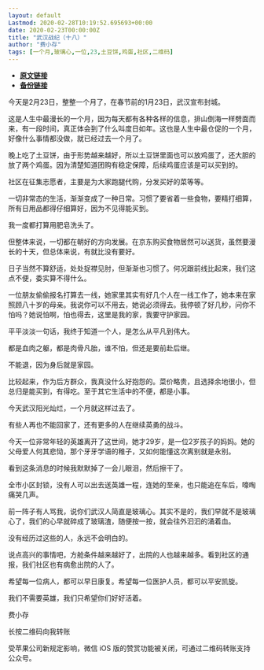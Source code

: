 ```yaml
---
layout: default
Lastmod: 2020-02-28T10:19:52.695693+00:00
date: 2020-02-23T00:00:00Z
title: "武汉战纪（十八）"
author: "费小存"
tags: [一个月,玻璃心,一位,23,土豆饼,鸡蛋,社区,二维码]
---
```


* [**原文链接**](https://mp.weixin.qq.com/s/i069TgfIf_W_HYdUWgxa5g)
* [**备份链接**](http://archive.ph/aXXxV)


今天是2月23日，整整一个月了，在春节前的1月23日，武汉宣布封城。

  

这是人生中最漫长的一个月，因为每天都有各种各样的信息，排山倒海一样劈面而来，有一段时间，真正体会到了什么叫度日如年。这也是人生中最仓促的一个月，好像什么事情都没做，就已经过去一个月了。

  

晚上吃了土豆饼，由于形势越来越好，所以土豆饼里面也可以放鸡蛋了，还大胆的放了两个鸡蛋。因为清楚知道团购有稳定保障，后续鸡蛋应该是可以买到的。

  

社区在征集志愿者，主要是为大家跑腿代购，分发买好的菜等等。

  

一切非常态的生活，渐渐变成了一种日常。习惯了要省着一些食物，要精打细算，所有日用品都得仔细算好，因为不见得能买到。

  

我一度都打算用肥皂洗头了。

  

但整体来说，一切都在朝好的方向发展。在京东购买食物居然可以送货，虽然要漫长的十天，但总体来说，有就比没有要好。

  

日子当然不算舒适，处处捉襟见肘，但渐渐也习惯了。何况跟前线比起来，我们这点不便，委实算不得什么。

  

一位朋友偷偷报名打算去一线，她家里其实有好几个人在一线工作了，她本来在家照顾八十岁的母亲。我说你可以不用去，她说必须得去。我停顿了好几秒，问你不怕吗？她说怕啊，怕也得去，这里是我的家，我要守护家园。

  

平平淡淡一句话，我终于知道一个人，是怎么从平凡到伟大。

  

都是血肉之躯，都是肉骨凡胎，谁不怕，但还是要前赴后继。

  

不能退，因为身后就是家园。

  

比较起来，作为后方群众，我真没什么好抱怨的。菜价略贵，且选择余地很小，但总归是能买到，有得吃。至于其它生活中的不便，都是小事。

  

今天武汉阳光灿烂，一个月就这样过去了。

  

有些人再也不能回家了，还有更多的人在继续英勇的战斗。

  

今天一位非常年轻的英雄离开了这世间，她才29岁，是一位2岁孩子的妈妈。她的父母爱人何其悲恸，那个牙牙学语的稚子，又如何能懂这次离别就是永别。

  

看到这条消息的时候我默默掉了一会儿眼泪，然后擦干了。

  

全市小区封锁，没有人可以出去送英雄一程，连她的至亲，也只能追在车后，嚎啕痛哭几声。

  

前一阵子有人骂我，说你们武汉人简直是玻璃心。其实不是的，我们早就不是玻璃心了，我们的心早就碎成了玻璃渣，随便按一按，就会往外汩汩的涌着血。

  

没有经历过这些的人，永远不会明白的。

  

说点高兴的事情吧，方舱条件越来越好了，出院的人也越来越多。看到社区的通报，我们社区也有病愈出院的人了。

  

希望每一位病人，都可以早日康复。希望每一位医护人员，都可以平安凯旋。

  

我们不需要英雄，我们只希望你们好好活着。

费小存

长按二维码向我转账

受苹果公司新规定影响，微信 iOS 版的赞赏功能被关闭，可通过二维码转账支持公众号。

